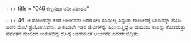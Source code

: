 +++
title = "046 ಕಣ್ಡನರ್ಜುನನೀ ವರಾಹನ"

+++
46. ಆ ಹಂದಿಯನ್ನು ಕಂಡ ಅರ್ಜುನನು ಅದರ ರೀತಿ ಸರಿಯಿಲ್ಲ ಎನ್ನುತ್ತಾ ಗಾಂಡೀವಕ್ಕೆ ಬಾಣವನ್ನು ಹೂಡಿ ಅದರ ಮೇಲೆ ಪ್ರಯೋಗಿಸಿದನು. ಆ ಕೂಡಲೇ ಇತರ ಜೀವಿಗಳನ್ನು  ಹಿಂಸಿಸುತ್ತಿದ್ದ ಆ ಹಂದಿಯು ಕಾಲನ್ನು ಕೊಡಹುತ್ತಾ  ಪರ್ವತದ ಮೇಲಿಂದ ಉರುಳಿಬಿದ್ದ ದೊಡ್ಡ ಬಂಡೆಯಂತೆ  ಅರ್ಜುನನ ಎದುರೇ ಬಿದ್ದಿತು.